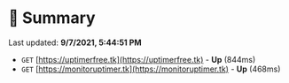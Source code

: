# 📖 Summary
Last updated: **9/7/2021, 5:44:51 PM**

- `GET` [https://uptimerfree.tk](https://uptimerfree.tk) - **Up** (844ms)
- `GET` [https://monitoruptimer.tk](https://monitoruptimer.tk) - **Up** (468ms)
